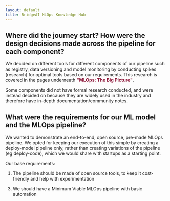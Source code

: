 ```yaml
---
layout: default
title: BridgeAI MLOps Knowledge Hub
---
```


## Where did the journey start? How were the design decisions made across the pipeline for each component?

<!-- Our journey towards the creation of an end-to-end MLOps pipeline began as an extension of our AI Adoption Assessment initiative completed in collaboration with BridgeAI -->

We decided on different tools for different components of our pipeline such as registry, data versioning and model monitoring by conducting spikes (research) for optimal tools based on our requirements. This research is covered in the pages underneath <span style="color:#8C1437"><b>"MLOps: The Big Picture"</b></span>.

Some components did not have formal research conducted, and were instead decided on because they are widely used in the industry and therefore have in-depth documentation/community notes.


## What were the requirements for our ML model and the MLOps pipeline?

We wanted to demonstrate an end-to-end, open source, pre-made MLOps pipeline. We opted for keeping our execution of this simple by creating a deploy-model pipeline only, rather than creating variations of the pipeline (eg deploy-code), which we would share with startups as a starting point.

Our base requirements:
1. The pipeline should be made of open source tools, to keep it cost-friendly and help with experimentation
<!-- 2. The level of MLOps maturity we aimed for in the ML maturity assessment and why -->
3. We should have a Minimum Viable MLOps pipeline with basic automation

